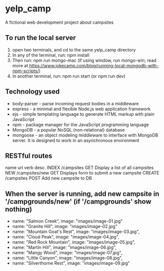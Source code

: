 # yelp_camp
A fictional web development project about campsites

## To run the local server
1. open two terminals, and cd to the same yelp_camp directory
1. In any of the terminal, run: npm install
2. Then run: npm run mongo-mac
(if using window, run mongo-win; read more at https://www.jokecamp.com/blog/running-local-mongodb-with-npm-scripts/)
3. In another terminal, run: npm run start (or npm run dev)

## Technology used
* body-parser - parse incoming request bodies in a middleware
* express - a minimal and flexible Node.js web application framework
* ejs - simple templating language to generate HTML markup with plain JavaScript
* npm - package manager for the JavaScript programming language
* MongoDB - a popular NoSQL (non-relational) database
* mongoose - an object modeling middleware to interface with MongoDB server. It is designed to work in an asynchronous environment


## RESTful routes
name    url             verb  desc.
INDEX   /campsites      GET   Display a list of all campsites
NEW     /campsites/new  GET   Displays form to submit a new campsite
CREATE  /campsites      POST  Add new campsite to DB


## When the server is running, add new campsite in '/campgrounds/new' (if '/campgrounds' show nothing)
* name: "Salmon Creek", image: "images/image-01.jpg"
* name: "Granite Hill", image: "images/image-02.jpg"
* name: "Mountain Goat's Rest", image: "images/image-03.jpg",
* name: "Cloud Peak", image: "images/image-04.jpg",
* name: "Red Rock Mountain", image: "images/image-05.jpg",
* name: "Martin Hill", image: "images/image-06.jpg",
* name: "Mangy Wood", image: "images/image-07.jpg",
* name: "Little Canyon", image: "images/image-08.jpg",
* name: "Silverthorne Rest", image: "images/image-09.jpg"

